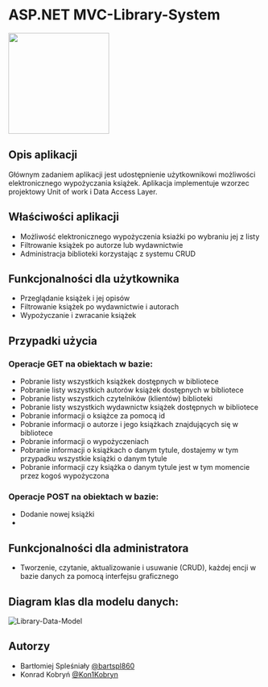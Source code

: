 # ASP.NET MVC-Library-System

<img src="https://external-content.duckduckgo.com/iu/?u=https%3A%2F%2Fart.pixilart.com%2F5f87eb158540489.png&f=1&nofb=1&ipt=e5e5556bc56ad00d429faa77e69a5241adb0a0572e965cc10b98312e049ce221&ipo=images" width="200"/>

## Opis aplikacji
 Głównym zadaniem aplikacji jest udostępnienie użytkownikowi możliwości elektronicznego wypożyczania książek.
 Aplikacja implementuje wzorzec projektowy Unit of work i Data Access Layer.

## Właściwości aplikacji
 <ul>
  <li>Możliwość elektronicznego wypożyczenia ksiażki po wybraniu jej z listy</li>
  <li>Filtrowanie książek po autorze lub wydawnictwie</li>
  <li>Administracja biblioteki korzystając z systemu CRUD</li>
 </ul>
 
 ## Funkcjonalności dla użytkownika
 <ul>
  <li>Przeglądanie książek i jej opisów</li>
  <li>Filtrowanie książek po wydawnictwie i autorach</li>
  <li>Wypożyczanie i zwracanie książek</li>
 </ul>
 
 ## Przypadki użycia
 <h3>Operacje GET na obiektach w bazie:</h3>
 <ul>
  <li>Pobranie listy wszystkich książkek dostępnych w bibliotece</li>
  <li>Pobranie listy wszystkich autorów książek dostępnych w bibliotece</li>
  <li>Pobranie listy wszystkich czytelników (klientów) biblioteki</li>
  <li>Pobranie listy wszystkich wydawnictw książek dostępnych w bibliotece</li>
  <li>Pobranie informacji o książce za pomocą id</li>
  <li>Pobranie informacji o autorze i jego książkach znajdujących się w bibliotece</li>
  <li>Pobranie informacji o wypożyczeniach</li>
  <li>Pobranie informacji o książkach o danym tytule, dostajemy w tym przypadku wszystkie książki o danym tytule</li>
  <li>Pobranie informacji czy książka o danym tytule jest w tym momencie przez kogoś wypożyczona</li>
 </ul>
 <h3>Operacje POST na obiektach w bazie:</h3>
  <ul>
  <li>Dodanie nowej książki</li>
  <li></li>
 </ul>
 
 ## Funkcjonalności dla administratora
 <ul>
  <li>Tworzenie, czytanie, aktualizowanie i usuwanie (CRUD), każdej encji w bazie danych za pomocą interfejsu graficznego</li>
 </ul>

## Diagram klas dla modelu danych:
![Library-Data-Model](https://user-images.githubusercontent.com/72617970/228890663-bb0614f0-ceb9-4799-8397-2eaab9064670.png)

## Autorzy
- Bartłomiej Spleśniały [@bartspl860](https://www.github.com/bartspl860)
- Konrad Kobryń [@Kon1Kobryn](https://www.github.com/Kon1Kobryn)
